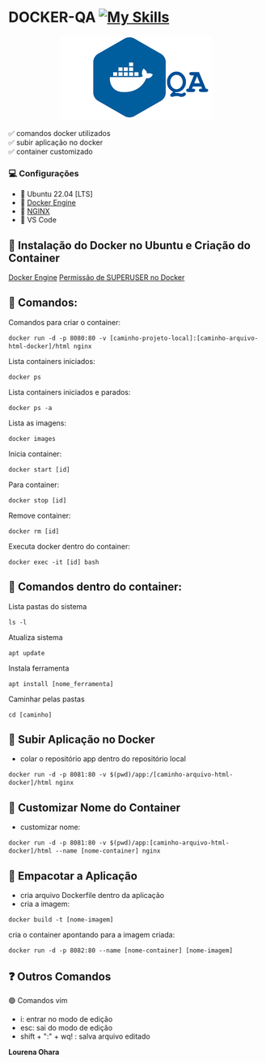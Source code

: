 # DOCKER-QA [![My Skills](https://skillicons.dev/icons?i=html,docker)](https://skillicons.dev)

<p align="center">
  <img src="docker-qa.png" alt="animated" />
</p>


:white_check_mark: comandos docker utilizados</br>
:white_check_mark: subir aplicação no docker</br>
:white_check_mark: container customizado</br>

### 💻 Configurações

- 🎯 Ubuntu 22.04 [LTS] 
- 🎯 [Docker Engine](https://docs.docker.com/engine/install/ubuntu/)
- 🎯 [NGINX](https://github.com/nginxinc) 
- 🎯 VS Code
  
## 💾 Instalação do Docker no Ubuntu e Criação do Container

[Docker Engine](https://docs.docker.com/engine/install/ubuntu/)
[Permissão de SUPERUSER no Docker](https://docs.docker.com/engine/install/linux-postinstall/)

## 🎲 Comandos:

Comandos para criar o container:
```
docker run -d -p 8080:80 -v [caminho-projeto-local]:[caminho-arquivo-html-docker]/html nginx
```
Lista containers iniciados:
```
docker ps
```
Lista containers iniciados e parados:
```
docker ps -a
```
Lista as imagens:
```
docker images
```
Inicia container:
```
docker start [id]
```
Para container:
```
docker stop [id]
```
Remove container:
```
docker rm [id]
```
Executa docker dentro do container:
```
docker exec -it [id] bash
```

## 🎲 Comandos dentro do container:
Lista pastas do sistema
```
ls -l
```
Atualiza sistema
```
apt update
```
Instala ferramenta
```
apt install [nome_ferramenta]
```
Caminhar pelas pastas
```
cd [caminho]
```

## 🚀 Subir Aplicação no Docker

- colar o repositório app dentro do repositório local
```
docker run -d -p 8081:80 -v $(pwd)/app:/[caminho-arquivo-html-docker]/html nginx
```

## 🚀 Customizar Nome do Container 

- customizar nome:
```
docker run -d -p 8081:80 -v $(pwd)/app:[caminho-arquivo-html-docker]/html --name [nome-container] nginx
```

## 🚀 Empacotar a Aplicação
- cria arquivo Dockerfile dentro da aplicação
- cria a imagem:
```
docker build -t [nome-imagem]
``` 
cria o container apontando para a imagem criada: 
```
docker run -d -p 8082:80 --name [nome-container] [nome-imagem]
```

## ❓ Outros Comandos

🟢 Comandos vim
  - i: entrar no modo de edição
  - esc: sai do modo de edição
  - shift + ":" + wq! : salva arquivo editado

<b>Lourena Ohara</b>

